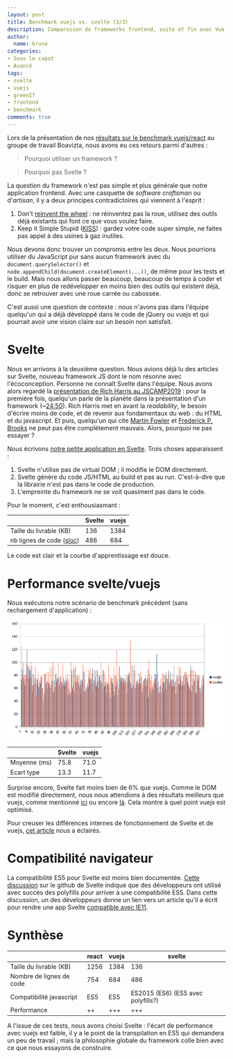 ```yaml
---
layout: post
title: Benchmark vuejs vs. svelte (3/3)
description: Comparaison de frameworks frontend, suite et fin avec Vue.js et Svelte
author:
  name: bruno
categories:
- Sous le capot
- Avancé
tags:
- svelte
- vuejs
- greenIT
- frontend
- benchmark
comments: true
---
```


Lors de la présentation de nos [résultats sur le benchmark vuejs/react]({{site.url}}/frontend-benchmark_vue_react) au groupe de travail Boavizta, nous avons eu ces retours parmi d'autres :

> Pourquoi utiliser un framework ?

> Pourquoi pas Svelte ?

La question du framework n'est pas simple et plus générale que notre application frontend. Avec une casquette de *software craftsman* ou d'*artisan*, il y a deux principes contradictoires qui viennent à l'esprit :

1. Don't [reinvent the wheel](https://fr.wikipedia.org/wiki/R%C3%A9inventer_la_roue) : ne réinventez pas la roue, utilisez des outils déjà existants qui font ce que vous voulez faire.
2. Keep it Simple Stupid ([KISS](https://fr.wikipedia.org/wiki/Principe_KISS)) : gardez votre code super simple, ne faites pas appel à des usines à gaz inutiles.

Nous devons donc trouver un compromis entre les deux. Nous pourrions utiliser du JavaScript pur sans aucun framework avec du `document.querySelector()` et `node.appendChild(document.createElement(...))`, de même pour les tests et le build. Mais nous allons passer beaucoup, beaucoup de temps à coder et risquer en plus de redévelopper en moins bien des outils qui existent déjà, donc se retrouver avec une roue carrée ou cabossée.

C'est aussi une question de contexte : nous n'avons pas dans l'équipe quelqu'un qui a déjà développé dans le code de jQuery ou vuejs et qui pourrait avoir une vision claire sur un besoin non satisfait.

# Svelte

Nous en arrivons à la deuxième question. Nous avions déjà lu des articles sur Svelte, nouveau framework JS dont le nom résonne avec l'écoconception. Personne ne connaît Svelte dans l'équipe. Nous avons alors regardé la [présentation de Rich Harris au JSCAMP2019](https://www.youtube.com/watch?v=BzX4aTRPzno) : pour la première fois, quelqu'un parle de la planète dans la présentation d'un framework (~[24:50](https://youtu.be/BzX4aTRPzno?t=1475)). Rich Harris met en avant la *readability*, le besoin d'écrire moins de code, et de revenir aux fondamentaux du web : du HTML et du javascript. Et puis, quelqu'un qui cite [Martin Fowler](https://martinfowler.com/) et [Frederick P. Brooks](https://fr.wikipedia.org/wiki/Le_Mythe_du_mois-homme) ne peut pas être complètement mauvais. Alors, pourquoi ne pas essayer ?

Nous écrivons [notre petite application en Svelte](https://github.com/iroco-co/frontend-benchmark/tree/master/svelteWeb). Trois choses apparaissent :

1. Svelte n'utilise pas de virtual DOM ; il modifie le DOM directement.
2. Svelte génère du code JS/HTML au build et pas au run. C'est-à-dire que la librairie n'est pas dans le code de production.
3. L'empreinte du framework ne se voit quasiment pas dans le code.

Pour le moment, c'est enthousiasmant :

|   |Svelte | vuejs
| ---| --- | ------
| Taille du livrable (KB)| 136 | 1384
| nb lignes de code ([sloc](https://github.com/flosse/sloc))| 486  | 684

Le code est clair et la courbe d'apprentissage est douce.

# Performance svelte/vuejs

Nous exécutons notre scénario de benchmark précédent (sans rechargement d'application) :

![diagramme](/images/frontend_benchmark/07-run-diagramme.png)

|   |Svelte | vuejs
| ---| --- | ------
| Moyenne (ms)   | 75.8 | 71.0
| Ecart type | 13.3 | 11.7

Surprise encore, Svelte fait moins bien de 6% que vuejs. Comme le DOM est modifié directement, nous nous attendions à des résultats meilleurs que vuejs, comme mentionné [ici](https://medium.com/cacher-app/svelte-is-really-fast-45224f57bd86) ou encore [là](https://medium.com/habilelabs/svelte-a-magically-fast-javascript-framework-c854162288dd). Cela montre à quel point vuejs est optimisé.

Pour creuser les différences internes de fonctionnement de Svelte et de vuejs, [cet article](https://www.vuemastery.com/blog/vue-vs-svelte-comparing-framework-internals/) nous a éclairés.

# Compatibilité navigateur

La compatibilité ES5 pour Svelte est moins bien documentée. [Cette discussion](https://github.com/sveltejs/svelte/issues/558) sur le github de Svelte indique que des développeurs ont utilisé avec succès des polyfills pour arriver à une compatibilité ES5. Dans cette discussion, un des développeurs donne un lien vers un article qu'il a écrit pour rendre une app Svelte [compatible avec IE11](https://blog.az.sg/posts/svelte-and-ie11/).

# Synthèse


|  |  react | vuejs | svelte
| ---| --- | ------ | -----
Taille du livrable (KB) | 1256 |1384 | 136
Nombre de lignes de code  | 754 | 684 | 486
Compatibilité javascript  | ES5 | ES5 | ES2015 (ES6) (ES5 avec polyfills?)
Performance  | ++ | +++ | +++

A l'issue de ces tests, nous avons choisi Svelte : l'écart de performance avec vuejs est faible, il y a le point de la transpilation en ES5 qui demandera un peu de travail ; mais la philosophie globale du framework colle bien avec ce que nous essayons de construire.
